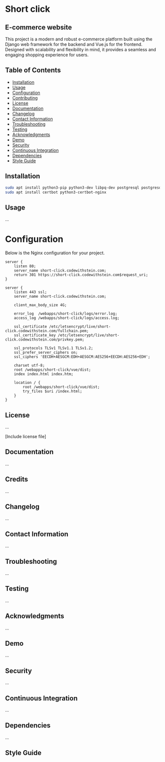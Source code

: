 # Short click

## E-commerce website 
This project is a modern and robust e-commerce platform built using the Django web framework for the backend and Vue.js for the frontend. Designed with scalability and flexibility in mind, it provides a seamless and engaging shopping experience for users.

## Table of Contents
- [Installation](#installation)
- [Usage](#usage)
- [Configuration](#configuration)
- [Contributing](#contributing)
- [License](#license)
- [Documentation](#documentation)
- [Changelog](#changelog)
- [Contact Information](#contact-information)
- [Troubleshooting](#troubleshooting)
- [Testing](#testing)
- [Acknowledgments](#acknowledgments)
- [Demo](#demo)
- [Security](#security)
- [Continuous Integration](#continuous-integration)
- [Dependencies](#dependencies)
- [Style Guide](#style-guide)

## Installation
```bash
sudo apt install python3-pip python3-dev libpq-dev postgresql postgresql-contrib nginx
sudo apt install certbot python3-certbot-nginx
```

## Usage
...

# Configuration

Below is the Nginx configuration for your project.

```nginx
server {
    listen 80;
    server_name short-click.codewithstein.com;
    return 301 https://short-click.codewithstein.com$request_uri;
}

server {
    listen 443 ssl;
    server_name short-click.codewithstein.com;

    client_max_body_size 4G;

    error_log  /webapps/short-click/logs/error.log;
    access_log /webapps/short-click/logs/access.log;

    ssl_certificate /etc/letsencrypt/live/short-click.codewithstein.com/fullchain.pem;
    ssl_certificate_key /etc/letsencrypt/live/short-click.codewithstein.com/privkey.pem;

    ssl_protocols TLSv1 TLSv1.1 TLSv1.2;
    ssl_prefer_server_ciphers on;
    ssl_ciphers 'EECDH+AESGCM:EDH+AESGCM:AES256+EECDH:AES256+EDH';

    charset utf-8;
    root /webapps/short-click/vue/dist;
    index index.html index.htm;

    location / {
        root /webapps/short-click/vue/dist;
        try_files $uri /index.html;
    }
}
```
## License
...

[Include license file]

## Documentation
...

## Credits
...

## Changelog
...

## Contact Information
...

## Troubleshooting
...

## Testing
...

## Acknowledgments
...

## Demo
...

## Security
...

## Continuous Integration
...

## Dependencies
...

## Style Guide
